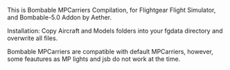 This is Bombable MPCarriers Compilation, for Flightgear Flight Simulator, and Bombable-5.0 Addon by Aether. 

Installation:  Copy Aircraft and Models folders into your fgdata directory and overwrite all files. 

Bombable MPCarriers are compatible with default MPCarriers, however, some feautures as MP lights and jsb 
 do not work at the time. 

